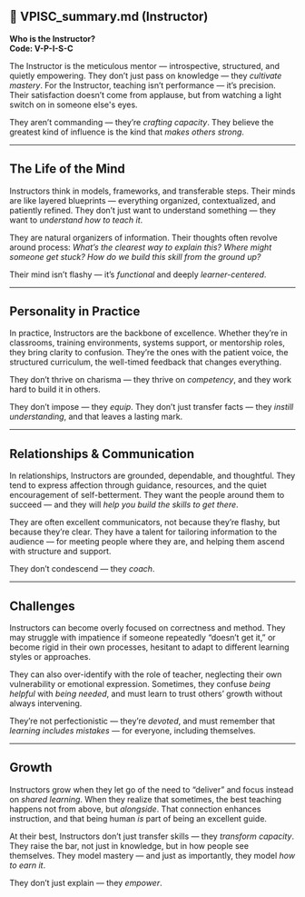 ## 📄 VPISC_summary.md (Instructor)

**Who is the Instructor?**  
**Code: V-P-I-S-C**

The Instructor is the meticulous mentor — introspective, structured, and quietly empowering. They don’t just pass on knowledge — they *cultivate mastery*. For the Instructor, teaching isn’t performance — it’s precision. Their satisfaction doesn’t come from applause, but from watching a light switch on in someone else's eyes.

They aren’t commanding — they’re *crafting capacity*. They believe the greatest kind of influence is the kind that *makes others strong*.

---

## The Life of the Mind

Instructors think in models, frameworks, and transferable steps. Their minds are like layered blueprints — everything organized, contextualized, and patiently refined. They don’t just want to understand something — they want to *understand how to teach it*.

They are natural organizers of information. Their thoughts often revolve around process: *What’s the clearest way to explain this? Where might someone get stuck? How do we build this skill from the ground up?*

Their mind isn’t flashy — it’s *functional* and deeply *learner-centered*.

---

## Personality in Practice

In practice, Instructors are the backbone of excellence. Whether they’re in classrooms, training environments, systems support, or mentorship roles, they bring clarity to confusion. They’re the ones with the patient voice, the structured curriculum, the well-timed feedback that changes everything.

They don’t thrive on charisma — they thrive on *competency*, and they work hard to build it in others.

They don’t impose — they *equip*. They don’t just transfer facts — they *instill understanding*, and that leaves a lasting mark.

---

## Relationships & Communication

In relationships, Instructors are grounded, dependable, and thoughtful. They tend to express affection through guidance, resources, and the quiet encouragement of self-betterment. They want the people around them to succeed — and they will *help you build the skills to get there*.

They are often excellent communicators, not because they’re flashy, but because they’re clear. They have a talent for tailoring information to the audience — for meeting people where they are, and helping them ascend with structure and support.

They don’t condescend — they *coach*.

---

## Challenges

Instructors can become overly focused on correctness and method. They may struggle with impatience if someone repeatedly “doesn’t get it,” or become rigid in their own processes, hesitant to adapt to different learning styles or approaches.

They can also over-identify with the role of teacher, neglecting their own vulnerability or emotional expression. Sometimes, they confuse *being helpful* with *being needed*, and must learn to trust others’ growth without always intervening.

They’re not perfectionistic — they’re *devoted*, and must remember that *learning includes mistakes* — for everyone, including themselves.

---

## Growth

Instructors grow when they let go of the need to “deliver” and focus instead on *shared learning*. When they realize that sometimes, the best teaching happens not from above, but *alongside*. That connection enhances instruction, and that being human *is* part of being an excellent guide.

At their best, Instructors don’t just transfer skills — they *transform capacity*. They raise the bar, not just in knowledge, but in how people see themselves. They model mastery — and just as importantly, they model *how to earn it*.

They don’t just explain — they *empower*.
